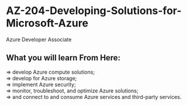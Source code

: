 # AZ-204-Developing-Solutions-for-Microsoft-Azure
Azure Developer Associate

## What you will learn From Here:

=> develop Azure compute solutions; <br>
=> develop for Azure storage; <br>
=> implement Azure security; <br>
=> monitor, troubleshoot, and optimize Azure solutions; <br>
=> and connect to and consume Azure services and third-party services. <br>
